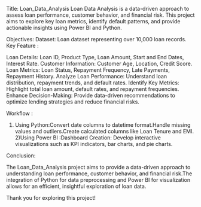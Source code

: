 Title: Loan_Data_Analysis
Loan Data Analysis is a data-driven approach to assess loan performance, customer behavior, and financial risk. This project aims to explore key loan metrics, identify default patterns, and provide actionable insights using Power BI and Python.

Objectives:
Dataset: Loan dataset representing over 10,000 loan records.
Key Feature :

Loan Details: Loan ID, Product Type, Loan Amount, Start and End Dates, Interest Rate.
Customer Information: Customer Age, Location, Credit Score.
Loan Metrics: Loan Status, Repayment Frequency, Late Payments, Repayment History.
Analyze Loan Performance: Understand loan distribution, repayment trends, and default rates.
Identify Key Metrics: Highlight total loan amount, default rates, and repayment frequencies.
Enhance Decision-Making: Provide data-driven recommendations to optimize lending strategies and reduce financial risks.

Workflow : 
1) Using Python:Convert date columns to datetime format.Handle missing values and outliers.Create calculated columns like Loan Tenure and EMI.
2)Using Power BI :Dashboard Creation: Develop interactive visualizations such as KPI indicators, bar charts, and pie charts.

Conclusion:

The Loan_Data_Analysis project aims to provide a data-driven approach to understanding loan performance, customer behavior, and financial risk.The integration of Python for data preprocessing and Power BI for visualization allows for an efficient, insightful exploration of loan data.

Thank you for exploring this project!
